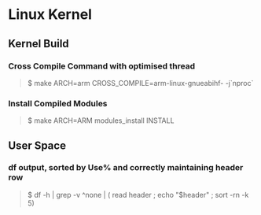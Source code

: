 Linux Kernel
============

## Kernel Build
### Cross Compile Command with optimised thread
> $ make ARCH=arm CROSS_COMPILE=arm-linux-gnueabihf- -j\`nproc\`

### Install Compiled Modules
> $ make ARCH=ARM modules_install INSTALL

## User Space
### df output, sorted by Use% and correctly maintaining header row
> $ df -h | grep -v ^none | ( read header ; echo "$header" ; sort -rn -k 5)

